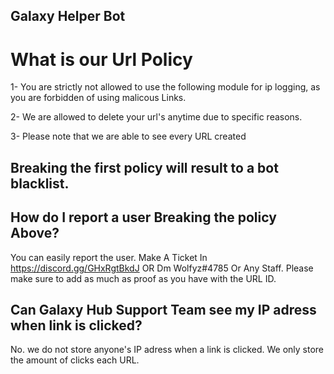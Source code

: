 ## Galaxy Helper Bot
# What is our Url Policy

1- You are strictly not allowed to use the following module for ip logging, as you are forbidden of using malicous Links.

2- We are allowed to delete your url's anytime due to specific reasons.

3- Please note that we are able to see every URL created

## Breaking the first policy will result to a bot blacklist.


## How do I report a user Breaking the policy Above?

You can easily report the user. Make A Ticket In https://discord.gg/GHxRgtBkdJ OR Dm Wolfyz#4785 Or Any Staff. Please make sure to add as much as proof as you have with the URL ID.


## Can Galaxy Hub Support Team see my IP adress when link is clicked?
No. we do not store anyone's IP adress when a link is clicked. We only store the amount of clicks each URL.
